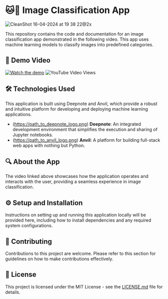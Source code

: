 # 🐱🐶 Image Classification App

![CleanShot 16-04-2024 at 19 38 22@2x](https://github.com/WHATDOESTHEFOXSAY2U/Image-classification/assets/25818677/f379d29f-14f5-4692-a4b5-5f99c39826d7)


This repository contains the code and documentation for an image classification app demonstrated in the following video. This app uses machine learning models to classify images into predefined categories.

## 🎥 Demo Video
[![Watch the demo](https://img.youtube.com/vi/1xKD-szgTYc/0.jpg)](https://youtu.be/1xKD-szgTYc) ![YouTube Video Views](https://img.shields.io/youtube/views/1xKD-szgTYc?style=social)

## 🛠 Technologies Used
This application is built using Deepnote and Anvil, which provide a robust and intuitive platform for developing and deploying machine learning applications.

- (https://path_to_deepnote_logo.png) **Deepnote**: An integrated development environment that simplifies the execution and sharing of Jupyter notebooks.
- (https://path_to_anvil_logo.png) **Anvil**: A platform for building full-stack web apps with nothing but Python.

## 🔍 About the App
The video linked above showcases how the application operates and interacts with the user, providing a seamless experience in image classification.

## ⚙️ Setup and Installation
Instructions on setting up and running this application locally will be provided here, including how to install dependencies and any required system configurations.

## 🤝 Contributing
Contributions to this project are welcome. Please refer to this section for guidelines on how to make contributions effectively.

## 📜 License
This project is licensed under the MIT License - see the [LICENSE.md](LICENSE.md) file for details.

